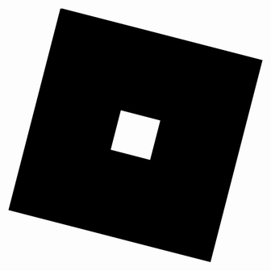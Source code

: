 
<svg role="img" viewBox="0 0 24 24" xmlns="http://www.w3.org/2000/svg"><title>Roblox</title><path d="m13.383 14.341-3.726-.958.959-3.726 3.726.959-.96 3.726zM4.913 0 0 19.088 19.088 24 24 4.912 4.912 0z"/></svg>
